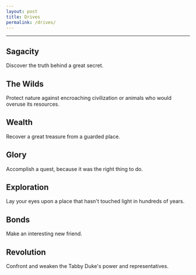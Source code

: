 ```yaml
---
layout: post
title: Drives
permalink: /drives/
---
```


***
## Sagacity
Discover the truth behind a great secret.

## The Wilds
Protect nature against encroaching civilization or animals who would overuse its resources.

## Wealth
Recover a great treasure from a guarded place.

## Glory
Accomplish a quest, because it was the right thing to do.

## Exploration
Lay your eyes upon a place that hasn't touched light in hundreds of years.

## Bonds
Make an interesting new friend.

## Revolution
Confront and weaken the Tabby Duke's power and representatives.
